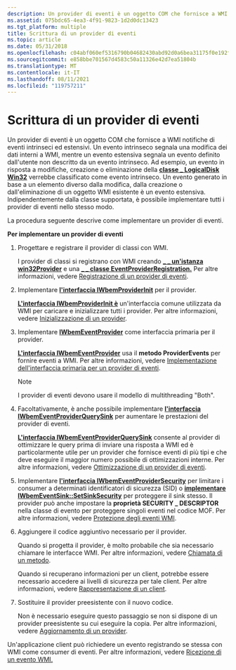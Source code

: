 ```yaml
---
description: Un provider di eventi è un oggetto COM che fornisce a WMI notifiche di eventi intrinseci ed estensivi.
ms.assetid: 075bdc65-4ea3-4f91-9823-1d2d0dc13423
ms.tgt_platform: multiple
title: Scrittura di un provider di eventi
ms.topic: article
ms.date: 05/31/2018
ms.openlocfilehash: c04abf060ef5316790b04682430abd92d0a6bea31175f0e192fc7f73d047633d
ms.sourcegitcommit: e858bbe701567d4583c50a11326e42d7ea51804b
ms.translationtype: MT
ms.contentlocale: it-IT
ms.lasthandoff: 08/11/2021
ms.locfileid: "119757211"
---
```

# <a name="writing-an-event-provider"></a>Scrittura di un provider di eventi

Un provider di eventi è un oggetto COM che fornisce a WMI notifiche di eventi intrinseci ed estensivi. Un evento intrinseco segnala una modifica dei dati interni a WMI, mentre un evento estensiva segnala un evento definito dall'utente non descritto da un evento intrinseco. Ad esempio, un evento in risposta a modifiche, creazione o eliminazione della [**classe \_ LogicalDisk Win32**](/windows/desktop/CIMWin32Prov/win32-logicaldisk) verrebbe classificato come evento intrinseco. Un evento generato in base a un elemento diverso dalla modifica, dalla creazione o dall'eliminazione di un oggetto WMI esistente è un evento estensiva. Indipendentemente dalla classe supportata, è possibile implementare tutti i provider di eventi nello stesso modo.

La procedura seguente descrive come implementare un provider di eventi.

**Per implementare un provider di eventi**

1.  Progettare e registrare il provider di classi con WMI.

    I provider di classi si registrano con WMI creando [**\_ \_ un'istanza win32Provider**](--win32provider.md) e una [**\_ \_ classe EventProviderRegistration.**](--eventproviderregistration.md) Per altre informazioni, vedere [Registrazione di un provider di eventi](registering-an-event-provider.md).

2.  Implementare [**l'interfaccia IWbemProviderInit**](/windows/desktop/api/Wbemprov/nn-wbemprov-iwbemproviderinit) per il provider.

    [**L'interfaccia IWbemProviderInit è**](/windows/desktop/api/Wbemprov/nn-wbemprov-iwbemproviderinit) un'interfaccia comune utilizzata da WMI per caricare e inizializzare tutti i provider. Per altre informazioni, vedere [Inizializzazione di un provider](initializing-a-provider.md).

3.  Implementare [**IWbemEventProvider**](/windows/desktop/api/Wbemprov/nn-wbemprov-iwbemeventprovider) come interfaccia primaria per il provider.

    [**L'interfaccia IWbemEventProvider**](/windows/desktop/api/Wbemprov/nn-wbemprov-iwbemeventprovider) usa il **metodo ProviderEvents** per fornire eventi a WMI. Per altre informazioni, vedere [Implementazione dell'interfaccia primaria per un provider di eventi](implementing-the-primary-interface-for-an-event-provider.md).

    > [!Note]  
    > I provider di eventi devono usare il modello di multithreading "Both".

     

4.  Facoltativamente, è anche possibile implementare [**l'interfaccia IWbemEventProviderQuerySink**](/windows/desktop/api/Wbemprov/nn-wbemprov-iwbemeventproviderquerysink) per aumentare le prestazioni del provider di eventi.

    [**L'interfaccia IWbemEventProviderQuerySink**](/windows/desktop/api/Wbemprov/nn-wbemprov-iwbemeventproviderquerysink) consente al provider di ottimizzare le query prima di inviare una risposta a WMI ed è particolarmente utile per un provider che fornisce eventi di più tipi e che deve eseguire il maggior numero possibile di ottimizzazioni interne. Per altre informazioni, vedere [Ottimizzazione di un provider di eventi](optimizing-an-event-provider.md).

5.  Implementare [**l'interfaccia IWbemEventProviderSecurity**](/windows/desktop/api/Wbemprov/nn-wbemprov-iwbemeventprovidersecurity) per limitare i consumer a determinati identificatori di sicurezza (SID) o [**implementare IWbemEventSink::SetSinkSecurity**](/windows/desktop/api/Wbemprov/nf-wbemprov-iwbemeventsink-setsinksecurity) per proteggere il sink stesso. Il provider può anche impostare la **proprietà SECURITY \_ DESCRIPTOR** nella classe di evento per proteggere singoli eventi nel codice MOF. Per altre informazioni, vedere [Protezione degli eventi WMI](securing-wmi-events.md).
6.  Aggiungere il codice aggiuntivo necessario per il provider.

    Quando si progetta il provider, è molto probabile che sia necessario chiamare le interfacce WMI. Per altre informazioni, vedere [Chiamata di un metodo](calling-a-method.md).

    Quando si recuperano informazioni per un client, potrebbe essere necessario accedere ai livelli di sicurezza per tale client. Per altre informazioni, vedere [Rappresentazione di un client](impersonating-a-client.md).

7.  Sostituire il provider preesistente con il nuovo codice.

    Non è necessario eseguire questo passaggio se non si dispone di un provider preesistente su cui eseguire la copia. Per altre informazioni, vedere [Aggiornamento di un provider](updating-a-provider.md).

Un'applicazione client può richiedere un evento registrando se stessa con WMI come consumer di eventi. Per altre informazioni, vedere [Ricezione di un evento WMI.](receiving-a-wmi-event.md)

 

 
